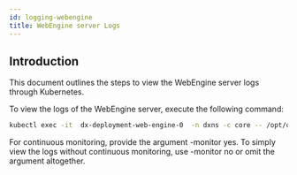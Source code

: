 ```yaml
---
id: logging-webengine
title: WebEngine server Logs
---
```


## Introduction
This document outlines the steps to view the WebEngine server logs through Kubernetes.

To view the logs of the WebEngine server, execute the following command:

```bash
kubectl exec -it  dx-deployment-web-engine-0  -n dxns -c core -- /opt/openliberty/wlp/usr/svrcfg/bin/webEngineLogs.sh -monitor yes
```

For continuous monitoring, provide the argument -monitor yes. To simply view the logs without continuous monitoring, use -monitor no or omit the argument altogether.